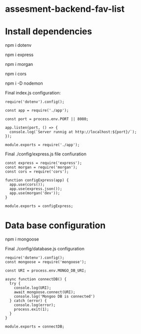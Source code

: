 # assesment-backend-fav-list

# Install dependencies
npm i dotenv

npm i express

npm i morgan

npm i cors

npm i -D nodemon

Final index.js configuration:

```
require('dotenv').config();

const app = require('./app');

const port = process.env.PORT || 8080;

app.listen(port, () => {
  console.log(`Server runnig at http://localhost:${port}/`);
});

module.exports = require('./app');
```

Final ./config/express.js file confiuration
```
const express = require('express');
const morgan = require('morgan');
const cors = require('cors');

function configExpress(app) {
  app.use(cors());
  app.use(express.json());
  app.use(morgan('dev'));
}

module.exports = configExpress;

```

# Data base configuration
npm i mongoose

Final ./config/database.js configuration
```
require('dotenv').config();
const mongoose = require('mongoose');

const URI = process.env.MONGO_DB_URI;

async function connectDB() {
  try {
    console.log(URI);
    await mongoose.connect(URI);
    console.log('Mongoo DB is connected')
  } catch (error) {
    console.log(error);
    process.exit(1);
  }
}

module.exports = connectDB;

```
